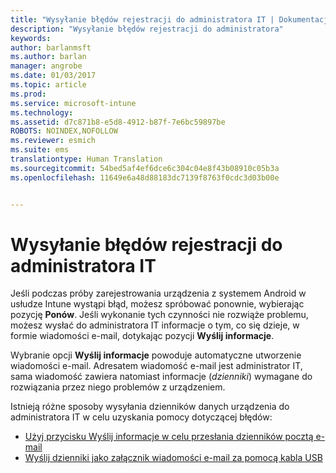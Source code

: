 ```yaml
---
title: "Wysyłanie błędów rejestracji do administratora IT | Dokumentacja firmy Microsoft"
description: "Wysyłanie błędów rejestracji do administratora"
keywords: 
author: barlanmsft
ms.author: barlan
manager: angrobe
ms.date: 01/03/2017
ms.topic: article
ms.prod: 
ms.service: microsoft-intune
ms.technology: 
ms.assetid: d7c871b8-e5d8-4912-b87f-7e6bc59897be
ROBOTS: NOINDEX,NOFOLLOW
ms.reviewer: esmich
ms.suite: ems
translationtype: Human Translation
ms.sourcegitcommit: 54bed5af4ef6dce6c304c04e8f43b08910c05b3a
ms.openlocfilehash: 11649e6a48d88183dc7139f8763f0cdc3d03b00e


---
```


# <a name="send-enrollment-errors-to-your-it-admin"></a>Wysyłanie błędów rejestracji do administratora IT

Jeśli podczas próby zarejestrowania urządzenia z systemem Android w usłudze Intune wystąpi błąd, możesz spróbować ponownie, wybierając pozycję **Ponów**. Jeśli wykonanie tych czynności nie rozwiąże problemu, możesz wysłać do administratora IT informacje o tym, co się dzieje, w formie wiadomości e-mail, dotykając pozycji **Wyślij informacje**.

Wybranie opcji **Wyślij informacje** powoduje automatyczne utworzenie wiadomości e-mail. Adresatem wiadomość e-mail jest administrator IT, sama wiadomość zawiera natomiast informacje (_dzienniki_) wymagane do rozwiązania przez niego problemów z urządzeniem.

Istnieją różne sposoby wysyłania dzienników danych urządzenia do administratora IT w celu uzyskania pomocy dotyczącej błędów:

- [Użyj przycisku Wyślij informacje w celu przesłania dzienników pocztą e-mail](send-logs-to-your-it-admin-by-email-android.md)
- [Wyślij dzienniki jako załącznik wiadomości e-mail za pomocą kabla USB](send-logs-to-your-it-admin-using-cable-android.md)



<!--HONumber=Jan17_HO1-->


